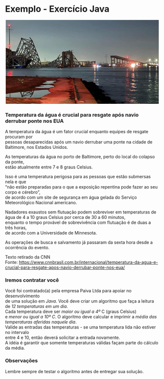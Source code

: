 # Exemplo - Exercício Java

<p align="center">
    <img src="./image/ponte.jfif" width="500" alt="Ponte">
</p>

### Temperatura da água é crucial para resgate após navio derrubar ponte nos EUA

A temperatura da água é um fator crucial enquanto equipes de resgate procuram por<br>
pessoas desaparecidas após um navio derrubar uma ponte na cidade de Baltimore, nos Estados Unidos.

As temperaturas da água no porto de Baltimore, perto do local do colapso da ponte,<br>
estão atualmente entre 7 e 8 graus Celsius.

Isso é uma temperatura perigosa para as pessoas que estão submersas nela e que<br>
“não estão preparadas para o que a exposição repentina pode fazer ao seu corpo e cérebro”, <br>
de acordo com um site de segurança em água gelada do Serviço Meteorológico Nacional americano. <br>

Nadadores exaustos sem flutuação podem sobreviver em temperaturas de <br>
água de 4 a 10 graus Celsius por cerca de 30 a 60 minutos, <br>
enquanto o tempo provável de sobrevivência com flutuação é de duas a três horas, <br>
de acordo com a Universidade de Minnesota.

As operações de busca e salvamento já passaram da sexta hora desde a ocorrência do evento.

Texto retirado da CNN <br>
Fonte: https://www.cnnbrasil.com.br/internacional/temperatura-da-agua-e-crucial-para-resgate-apos-navio-derrubar-ponte-nos-eua/

### Iremos contratar você

Você foi contratado(a) pela empresa Paiva Ltda para apoiar no desenvolvimento <br>
de uma solução em *Java*.
Você deve criar um algoritmo que faça a leitura de *12 temperaturas em um dia*.<br>
Cada temperatura deve ser *maior ou igual a 4º* C (graus Celsius)<br>
e *menor ou igual a 10º C*.
O algoritmo deve calcular e imprimir a *média das temperaturas aferidas naquele dia*.<br>
Valide as entradas das temperaturas - se uma temperatura lida não estiver no intervalo<br>
entre 4 e 10, então deverá solicitar a entrada novamente.<br>
A idéia é garantir que somente temperaturas válidas façam parte do cálculo da média.

### Observações

Lembre sempre de testar o algoritmo antes de entregar sua solução.

